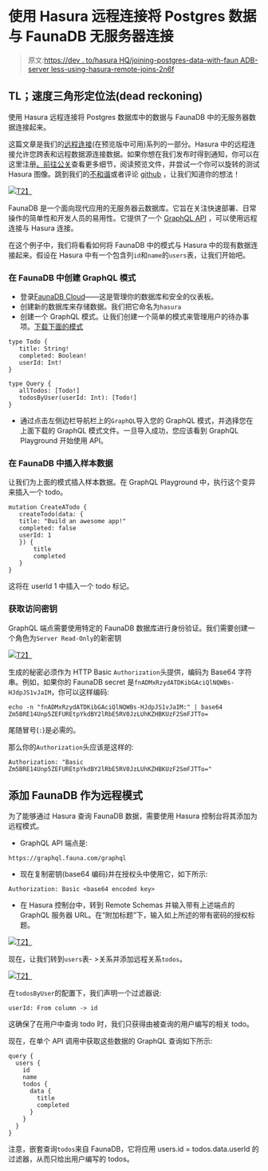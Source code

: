 # 使用 Hasura 远程连接将 Postgres 数据与 FaunaDB 无服务器连接

> 原文:[https://dev . to/hasura HQ/joining-postgres-data-with-faun ADB-server less-using-hasura-remote-joins-2n6f](https://dev.to/hasurahq/joining-postgres-data-with-faunadb-serverless-using-hasura-remote-joins-2n6f)

## TL；速度三角形定位法(dead reckoning)

使用 Hasura 远程连接将 Postgres 数据库中的数据与 FaunaDB 中的无服务器数据连接起来。

这篇文章是我们的[远程连接](https://blog.hasura.io/remote-joins-a-graphql-api-to-join-database-and-other-data-sources/)(在预览版中可用)系列的一部分。Hasura 中的远程连接允许您跨表和远程数据源连接数据。如果你想在我们发布时得到通知，你可以在这里注册[。前往](https://hasura.io/remote-joins)[公关](https://github.com/hasura/graphql-engine/pull/2395)查看更多细节，阅读预览文件，并尝试一个你可以旋转的测试 Hasura 图像。跳到我们的[不和谐](https://discord.gg/hasura)或者评论 [github](https://github.com/hasura/graphql-engine) ，让我们知道你的想法！

[![](../Images/1589ee2c8025e6588ea817c00ede2eb3.png)T2】](https://res.cloudinary.com/practicaldev/image/fetch/s--Jvnl1POe--/c_limit%2Cf_auto%2Cfl_progressive%2Cq_auto%2Cw_880/https://blog.hasura.io/content/images/2019/08/faunadb-banner.png)

FaunaDB 是一个面向现代应用的无服务器云数据库。它旨在关注快速部署、日常操作的简单性和开发人员的易用性。它提供了一个 [GraphQL API](https://docs.fauna.com/fauna/current/start/graphql) ，可以使用远程连接与 Hasura 连接。

在这个例子中，我们将看看如何将 FaunaDB 中的模式与 Hasura 中的现有数据连接起来。假设在 Hasura 中有一个包含列`id`和`name`的`users`表，让我们开始吧。

### [](#creating-a-graphql-schema-in-faunadb)在 FaunaDB 中创建 GraphQL 模式

*   登录[FaunaDB Cloud](https://dashboard.fauna.com/accounts/login)——这是管理你的数据库和安全的仪表板。
*   创建新的数据库来存储数据。我们把它命名为`hasura`
*   创建一个 GraphQL 模式。让我们创建一个简单的模式来管理用户的待办事项。[下载下面的模式](https://graphql-engine-cdn.hasura.io/assets/blog/schema.gql)

```
type Todo {
   title: String!
   completed: Boolean!
   userId: Int!
}

type Query {
   allTodos: [Todo!]
   todosByUser(userId: Int): [Todo!]
} 
```

*   通过点击左侧边栏导航栏上的`GraphQL`导入您的 GraphQL 模式，并选择您在上面下载的 GraphQL 模式文件。一旦导入成功，您应该看到 GraphQL Playground 开始使用 API。

### [](#insert-sample-data-in-faunadb)在 FaunaDB 中插入样本数据

让我们为上面的模式插入样本数据。在 GraphQL Playground 中，执行这个变异来插入一个 todo。

```
mutation CreateATodo {
   createTodo(data: {
   title: "Build an awesome app!"
   completed: false
   userId: 1
   }) {
       title
       completed
   }
} 
```

这将在 userId 1 中插入一个 todo 标记。

### [](#getting-the-access-key)获取访问密钥

GraphQL 端点需要使用特定的 FaunaDB 数据库进行身份验证。我们需要创建一个角色为`Server Read-Only`的新密钥

[![](../Images/e7b5412f01f283416d3ddf0e95283627.png)T2】](https://res.cloudinary.com/practicaldev/image/fetch/s--Kmnjh_Tn--/c_limit%2Cf_auto%2Cfl_progressive%2Cq_auto%2Cw_880/https://blog.hasura.io/content/images/2019/08/create-faunadb-key.png)

生成的秘密必须作为 HTTP Basic `Authorization`头提供，编码为 Base64 字符串。例如，如果你的 FaunaDB secret 是`fnADMxRzydATDKibGAciQlNQWBs-HJdpJS1vJaIM`，你可以这样编码:

```
echo -n "fnADMxRzydATDKibGAciQlNQWBs-HJdpJS1vJaIM:" | base64
Zm5BRE14Unp5ZEFUREtpYkdBY2lRbE5RV0JzLUhKZHBKUzF2SmFJTTo= 
```

尾随冒号(`:`)是必需的。

那么你的`Authorization`头应该是这样的:

```
Authorization: "Basic Zm5BRE14Unp5ZEFUREtpYkdBY2lRbE5RV0JzLUhKZHBKUzF2SmFJTTo=" 
```

## [](#adding-faunadb-as-remote-schema)添加 FaunaDB 作为远程模式

为了能够通过 Hasura 查询 FaunaDB 数据，需要使用 Hasura 控制台将其添加为远程模式。

*   GraphQL API 端点是:

```
https://graphql.fauna.com/graphql 
```

*   现在复制密钥(base64 编码)并在授权头中使用它，如下所示:

```
Authorization: Basic <base64 encoded key> 
```

*   在 Hasura 控制台中，转到 Remote Schemas 并输入带有上述端点的 GraphQL 服务器 URL。在“附加标题”下，输入如上所述的带有密码的授权标题。

[![](../Images/a371e06f98e225575aa6b4da53ebe23d.png)T2】](https://res.cloudinary.com/practicaldev/image/fetch/s--kCEVug0T--/c_limit%2Cf_auto%2Cfl_progressive%2Cq_auto%2Cw_880/https://blog.hasura.io/content/images/2019/08/add-remote-schema-faunadb.png)

现在，让我们转到`users`表- >关系并添加远程关系`todos`。

[![](../Images/c19bea4236e83412b1a1523b0de04825.png)T2】](https://res.cloudinary.com/practicaldev/image/fetch/s--aUomO9UD--/c_limit%2Cf_auto%2Cfl_progressive%2Cq_auto%2Cw_880/https://blog.hasura.io/content/images/2019/08/remote-relationship-faunadb.png)

在`todosByUser`的配置下，我们声明一个过滤器说:

```
userId: From column -> id 
```

这确保了在用户中查询 todo 时，我们只获得由被查询的用户编写的相关 todo。

现在，在单个 API 调用中获取这些数据的 GraphQL 查询如下所示:

```
query {
  users {
    id
    name
    todos {
      data {
        title
        completed
      }
    }
  }
} 
```

注意，嵌套查询`todos`来自 FaunaDB，它将应用 users.id = todos.data.userId 的过滤器，从而只给出用户编写的 todos。